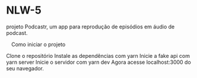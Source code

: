 # NLW-5
projeto Podcastr, um app para reprodução de episódios em áudio de podcast.

<img src="![image](https://user-images.githubusercontent.com/50723431/208318700-46385e0d-6cc2-4cc5-a04d-06841e1cb5e7.png)" width="10px"/>
Como iniciar o projeto

Clone o repositório
Instale as dependências com yarn
Inicie a fake api com yarn server
Inicie o servidor com yarn dev
Agora acesse localhost:3000 do seu navegador.
